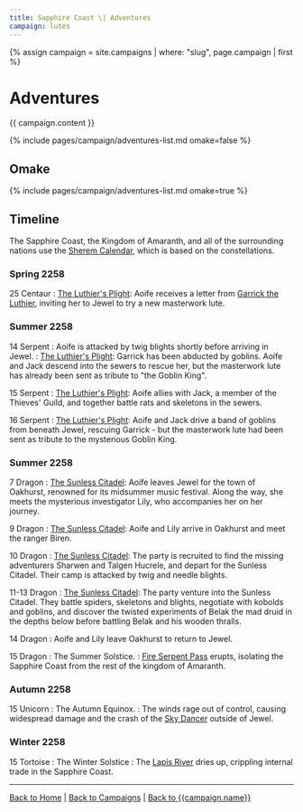 ```yaml
---
title: Sapphire Coast \| Adventures
campaign: lutes
---
```


{% assign campaign = site.campaigns | where: "slug", page.campaign | first %}

# Adventures

{{ campaign.content }}

{% include pages/campaign/adventures-list.md omake=false %}

## Omake

{% include pages/campaign/adventures-list.md omake=true %}

## Timeline

The Sapphire Coast, the Kingdom of Amaranth, and all of the surrounding nations use the [Sherem Calendar]({{site.baseurl}}/campaigns/wellspring/setting/daily-life#calendar), which is based on the constellations.

### Spring 2258

25 Centaur
: [The Luthier's Plight]({{site.baseurl}}/campaigns/lutes/adventures/luthiers-plight): Aoife receives a letter from [Garrick the Luthier]({{site.baseurl}}/campaigns/lutes/characters/thea-garrick), inviting her to Jewel to try a new masterwork lute.

### Summer 2258

14 Serpent
: Aoife is attacked by twig blights shortly before arriving in Jewel.
: [The Luthier's Plight]({{site.baseurl}}/campaigns/lutes/adventures/luthiers-plight): Garrick has been abducted by goblins. Aoife and Jack descend into the sewers to rescue her, but the masterwork lute has already been sent as tribute to "the Goblin King".

15 Serpent
: [The Luthier's Plight]({{site.baseurl}}/campaigns/lutes/adventures/luthiers-plight): Aoife allies with Jack, a member of the Thieves' Guild, and together battle rats and skeletons in the sewers.

16 Serpent
: [The Luthier's Plight]({{site.baseurl}}/campaigns/lutes/adventures/luthiers-plight): Aoife and Jack drive a band of goblins from beneath Jewel, rescuing Garrick - but the masterwork lute had been sent as tribute to the mysterious Goblin King.

### Summer 2258

7 Dragon
: [The Sunless Citadel]({{site.baseurl}}/campaigns/lutes/adventures/sunless-citadel): Aoife leaves Jewel for the town of Oakhurst, renowned for its midsummer music festival. Along the way, she meets the mysterious investigator Lily, who accompanies her on her journey.

9 Dragon
: [The Sunless Citadel]({{site.baseurl}}/campaigns/lutes/adventures/sunless-citadel): Aoife and Lily arrive in Oakhurst and meet the ranger Biren.

10 Dragon
: [The Sunless Citadel]({{site.baseurl}}/campaigns/lutes/adventures/sunless-citadel): The party is recruited to find the missing adventurers Sharwen and Talgen Hucrele, and depart for the Sunless Citadel. Their camp is attacked by twig and needle blights.

11-13 Dragon
: [The Sunless Citadel]({{site.baseurl}}/campaigns/lutes/adventures/sunless-citadel): The party venture into the Sunless Citadel. They battle spiders, skeletons and blights, negotiate with kobolds and goblins, and discover the twisted experiments of Belak the mad druid in the depths below before battling Belak and his wooden thralls.

14 Dragon
: Aoife and Lily leave Oakhurst to return to Jewel.

15 Dragon
: The Summer Solstice.
: [Fire Serpent Pass]({{site.baseurl}}/campaigns/lutes/setting/geography#fire-serpent-pass) erupts, isolating the Sapphire Coast from the rest of the kingdom of Amaranth.

### Autumn 2258

15 Unicorn
: The Autumn Equinox.
: The winds rage out of control, causing widespread damage and the crash of the [Sky Dancer]({{site.baseurl}}/campaigns/lutes/setting/geography/city-of-jewel#the-sky-dancer) outside of Jewel.

### Winter 2258

15 Tortoise
: The Winter Solstice
: The [Lapis River]({{site.baseurl}}/campaigns/lutes/setting/geography#lapis-river) dries up, crippling internal trade in the Sapphire Coast.

---

[Back to Home]({{site.baseurl}}/)
|
[Back to Campaigns]({{site.baseurl}}/campaigns)
|
[Back to {{campaign.name}}]({{site.baseurl}}/campaigns/{{campaign.slug}})
